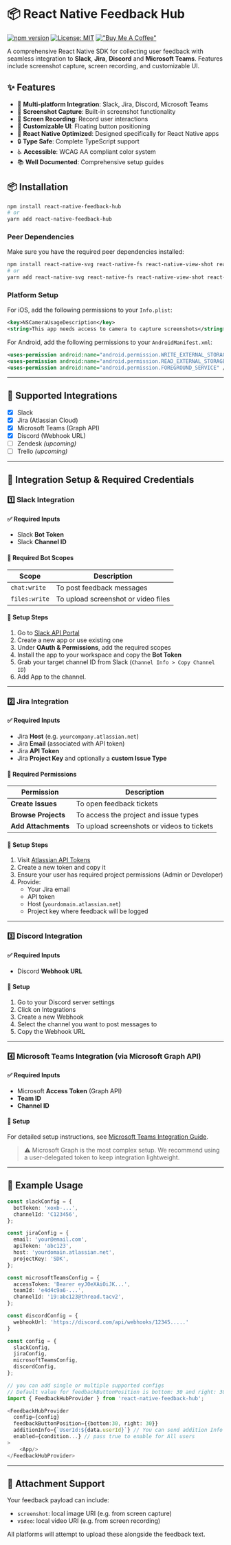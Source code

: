 # 📦 React Native Feedback Hub

[![npm version](https://badge.fury.io/js/react-native-feedback-hub.svg)](https://badge.fury.io/js/react-native-feedback-hub)
[![License: MIT](https://img.shields.io/badge/License-MIT-yellow.svg)](https://opensource.org/licenses/MIT)
[!["Buy Me A Coffee"](https://img.shields.io/badge/Buy%20Me%20a%20Coffee-orange?logo=buy-me-a-coffee)](https://buymeacoffee.com/devanshuruhela)

A comprehensive React Native SDK for collecting user feedback with seamless integration to **Slack**, **Jira**, **Discord** and **Microsoft Teams**. Features include screenshot capture, screen recording, and customizable UI.

## ✨ Features

- 🚀 **Multi-platform Integration**: Slack, Jira, Discord, Microsoft Teams
- 📸 **Screenshot Capture**: Built-in screenshot functionality
- 🎥 **Screen Recording**: Record user interactions
- 🎨 **Customizable UI**: Floating button positioning
- 📱 **React Native Optimized**: Designed specifically for React Native apps
- 🔒 **Type Safe**: Complete TypeScript support
- ♿ **Accessible**: WCAG AA compliant color system
- 📚 **Well Documented**: Comprehensive setup guides

## 📦 Installation

```bash
npm install react-native-feedback-hub
# or
yarn add react-native-feedback-hub
```

### Peer Dependencies

Make sure you have the required peer dependencies installed:

```bash
npm install react-native-svg react-native-fs react-native-view-shot react-native-record-screen react-native-create-thumbnail
# or 
yarn add react-native-svg react-native-fs react-native-view-shot react-native-record-screen react-native-create-thumbnail
```

### Platform Setup

For iOS, add the following permissions to your `Info.plist`:

```xml
<key>NSCameraUsageDescription</key>
<string>This app needs access to camera to capture screenshots</string>
```

For Android, add the following permissions to your `AndroidManifest.xml`:

```xml
<uses-permission android:name="android.permission.WRITE_EXTERNAL_STORAGE" />
<uses-permission android:name="android.permission.READ_EXTERNAL_STORAGE" />
<uses-permission android:name="android.permission.FOREGROUND_SERVICE" />
```

---

## 🧵 Supported Integrations

- [x] Slack
- [x] Jira (Atlassian Cloud)
- [x] Microsoft Teams (Graph API)
- [x] Discord (Webhook URL)
- [ ] Zendesk _(upcoming)_
- [ ] Trello _(upcoming)_

---

## 🔐 Integration Setup & Required Credentials

### 1️⃣ Slack Integration

#### ✅ Required Inputs
- Slack **Bot Token**
- Slack **Channel ID**

#### 🔑 Required Bot Scopes

| Scope         | Description                             |
|---------------|-----------------------------------------|
| `chat:write`  | To post feedback messages               |
| `files:write` | To upload screenshot or video files     |

#### 📌 Setup Steps
1. Go to [Slack API Portal](https://api.slack.com/apps)
2. Create a new app or use existing one
3. Under **OAuth & Permissions**, add the required scopes
4. Install the app to your workspace and copy the **Bot Token**
5. Grab your target channel ID from Slack (`Channel Info > Copy Channel ID`)
6. Add App to the channel.
---

### 2️⃣ Jira Integration

#### ✅ Required Inputs
- Jira **Host** (e.g. `yourcompany.atlassian.net`)
- Jira **Email** (associated with API token)
- Jira **API Token**
- Jira **Project Key** and optionally a **custom Issue Type**

#### 🔑 Required Permissions

| Permission         | Description                                  |
|--------------------|----------------------------------------------|
| **Create Issues**  | To open feedback tickets                     |
| **Browse Projects**| To access the project and issue types        |
| **Add Attachments**| To upload screenshots or videos to tickets   |

#### 📌 Setup Steps
1. Visit [Atlassian API Tokens](https://id.atlassian.com/manage/api-tokens)
2. Create a new token and copy it
3. Ensure your user has required project permissions (Admin or Developer)
4. Provide:
   - Your Jira email
   - API token
   - Host (`yourdomain.atlassian.net`)
   - Project key where feedback will be logged

---

### 3️⃣ Discord Integration

#### ✅ Required Inputs
- Discord **Webhook URL**

#### 📌 Setup
1. Go to your Discord server settings
2. Click on Integrations
3. Create a new Webhook
4. Select the channel you want to post messages to
5. Copy the Webhook URL

---

### 4️⃣ Microsoft Teams Integration (via Microsoft Graph API)

#### ✅ Required Inputs
- Microsoft **Access Token** (Graph API)
- **Team ID**
- **Channel ID**

#### 📌 Setup
For detailed setup instructions, see [Microsoft Teams Integration Guide](./microsoft_teams_integration_readme.md).

> ⚠️ Microsoft Graph is the most complex setup. We recommend using a user-delegated token to keep integration lightweight.

---

## 🚀 Example Usage

```ts
const slackConfig = {
  botToken: 'xoxb-...',
  channelId: 'C123456',
};

const jiraConfig = {
  email: 'your@email.com',
  apiToken: 'abc123',
  host: 'yourdomain.atlassian.net',
  projectKey: 'SDK',
};

const microsoftTeamsConfig = {
  accessToken: 'Bearer eyJ0eXAiOiJK...',
  teamId: 'e4d4c9a6-...',
  channelId: '19:abc123@thread.tacv2',
};

const discordConfig = {
  webhookUrl: 'https://discord.com/api/webhooks/12345.....'
}

const config = {
  slackConfig,
  jiraConfig,
  microsoftTeamsConfig,
  discordConfig,
};

// you can add single or multiple supported configs
// Default value for feedbackButtonPosition is bottom: 30 and right: 30
import { FeedbackHubProvider } from 'react-native-feedback-hub';

<FeedbackHubProvider 
  config={config}
  feedbackButtonPosition={{bottom:30, right: 30}} 
  additionInfo={`UserId:${data.userId}`} // You can send addition Info along with feedback Detail
  enabled={condition...} // pass true to enable for All users
>
    <App/>
</FeedbackHubProvider>

```

---

## 📎 Attachment Support

Your feedback payload can include:
- `screenshot`: local image URI (e.g. from screen capture)
- `video`: local video URI (e.g. from screen recording)

All platforms will attempt to upload these alongside the feedback text.